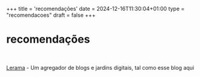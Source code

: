 +++
title = 'recomendações'
date = 2024-12-16T11:30:04+01:00
type = "recomendacoes"
draft = false
+++

# recomendações
<br>

[Lerama](https://lerama.pcdomanual.com/) - Um agregador de blogs e jardins digitais, tal como esse blog aqui
